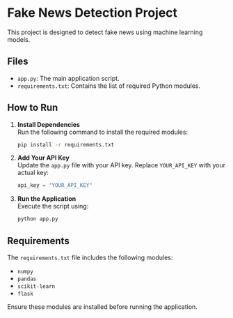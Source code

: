 # Fake News Detection Project

This project is designed to detect fake news using machine learning models.

## Files
- `app.py`: The main application script.
- `requirements.txt`: Contains the list of required Python modules.

## How to Run

1. **Install Dependencies**  
    Run the following command to install the required modules:
    ```bash
    pip install -r requirements.txt
    ```

2. **Add Your API Key**  
    Update the `app.py` file with your API key. Replace `YOUR_API_KEY` with your actual key:
    ```python
    api_key = "YOUR_API_KEY"
    ```

3. **Run the Application**  
    Execute the script using:
    ```bash
    python app.py
    ```

## Requirements
The `requirements.txt` file includes the following modules:
- `numpy`
- `pandas`
- `scikit-learn`
- `flask`

Ensure these modules are installed before running the application.
